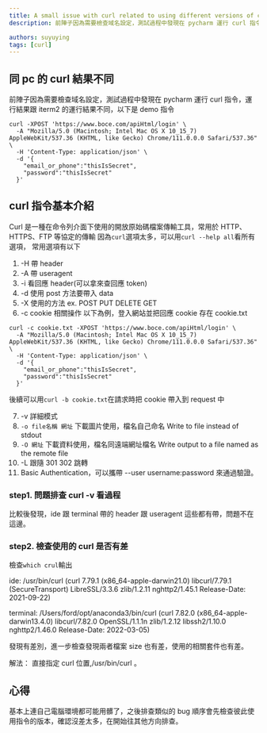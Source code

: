 ```yaml
---
title: A small issue with curl related to using different versions of curl between IDE and local terminal
description: 前陣子因為需要檢查域名設定，測試過程中發現在 pycharm 運行 curl 指令，運行結果跟 iterm2 的運行結果不同，以下是 demo 指令，最後使用which curl發現兩邊curl有差別，進一步檢查發現兩者檔案 size 也有差，使用的相關套件也有差。心得：基本上連自己電腦環境都可能用髒了，之後排查類似的bug順序會先檢查彼此使用指令的版本，確認沒差太多，在開始往其他方向排查。

authors: suyuying
tags: [curl]
---
```


## 同 pc 的 curl 結果不同

前陣子因為需要檢查域名設定，測試過程中發現在 pycharm 運行 curl 指令，運行結果跟 iterm2 的運行結果不同，以下是 demo 指令

```
curl -XPOST 'https://www.boce.com/apiHtml/login' \
  -A "Mozilla/5.0 (Macintosh; Intel Mac OS X 10_15_7) AppleWebKit/537.36 (KHTML, like Gecko) Chrome/111.0.0.0 Safari/537.36" \
  -H 'Content-Type: application/json' \
  -d '{
    "email_or_phone":"thisIsSecret",
    "password":"thisIsSecret"
  }'
```

## curl 指令基本介紹

Curl 是一種在命令列介面下使用的開放原始碼檔案傳輸工具，常用於 HTTP、HTTPS、FTP 等協定的傳輸
因為`curl`選項太多，可以用`curl --help all`看所有選項，
常用選項有以下

1. -H 帶 header
2. -A 帶 useragent
3. -i 看回應 header(可以拿來查回應 token)
4. -d 使用 post 方法要帶入 data
5. -X 使用的方法 ex. POST PUT DELETE GET
6. -c cookie 相關操作
   以下為例，登入網站並把回應 cookie 存在 cookie.txt

```
curl -c cookie.txt -XPOST 'https://www.boce.com/apiHtml/login' \
  -A "Mozilla/5.0 (Macintosh; Intel Mac OS X 10_15_7) AppleWebKit/537.36 (KHTML, like Gecko) Chrome/111.0.0.0 Safari/537.36" \
  -H 'Content-Type: application/json' \
  -d '{
    "email_or_phone":"thisIsSecret",
    "password":"thisIsSecret"
  }'
```

後續可以用`curl -b cookie.txt`在請求時把 cookie 帶入到 request 中

7. -v 詳細模式
8. `-o file名稱 網址` 下載圖片使用，檔名自己命名 Write to file instead of stdout
9. `-O 網址` 下載資料使用，檔名同遠端網址檔名 Write output to a file named as the remote file
10. -L 跟隨 301 302 跳轉
11. Basic Authentication，可以攜帶 --user username:password 來通過驗證。

### step1. 問題排查 curl -v 看過程

比較後發現，ide 跟 terminal 帶的 header 跟 useragent 這些都有帶，問題不在這邊。

### step2. 檢查使用的 curl 是否有差

檢查`which crul`輸出

ide: /usr/bin/curl (curl 7.79.1 (x86_64-apple-darwin21.0) libcurl/7.79.1 (SecureTransport) LibreSSL/3.3.6 zlib/1.2.11 nghttp2/1.45.1
Release-Date: 2021-09-22)

terminal: /Users/ford/opt/anaconda3/bin/curl (curl 7.82.0 (x86_64-apple-darwin13.4.0) libcurl/7.82.0 OpenSSL/1.1.1n zlib/1.2.12 libssh2/1.10.0 nghttp2/1.46.0
Release-Date: 2022-03-05)

發現有差別，進一步檢查發現兩者檔案 size 也有差，使用的相關套件也有差。

解法： 直接指定 curl 位置,/usr/bin/curl 。

## 心得

基本上連自己電腦環境都可能用髒了，之後排查類似的 bug 順序會先檢查彼此使用指令的版本，確認沒差太多，在開始往其他方向排查。

